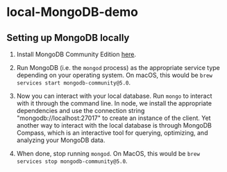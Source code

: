 # local-MongoDB-demo

## Setting up MongoDB locally

1. Install MongoDB Community Edition [here](https://docs.mongodb.com/manual/administration/install-community/).

2. Run MongoDB (i.e. the `mongod` process) as the appropriate service type depending on your operating system. On macOS, this would be `brew services start mongodb-community@5.0`.

3. Now you can interact with your local database. Run `mongo` to interact with it through the command line. In node, we install the appropriate dependencies and use the connection string "mongodb://localhost:27017" to create an instance of the client. Yet another way to interact with the local database is through MongoDB Compass, which is an interactive tool for querying, optimizing, and analyzing your MongoDB data.

4. When done, stop running `mongod`. On MacOS, this would be `brew services stop mongodb-community@5.0`.